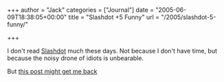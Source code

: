 +++
author = "Jack"
categories = ["Journal"]
date = "2005-06-09T18:38:05+00:00"
title = "Slashdot +5 Funny"
url = "/2005/slashdot-5-funny/"

+++

I don't read [Slashdot][1] much these days. Not because I don't have time, but because the noisy drone of idiots is unbearable.

But [this post might get me back][2]

 [1]: http://slashdot.org/
 [2]: http://slashdot.org/comments.pl?sid=152187&cid=12770441